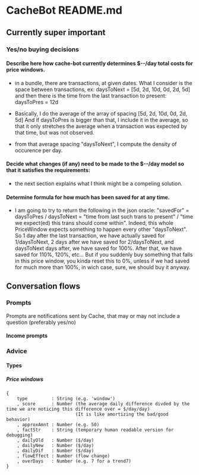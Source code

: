 # CacheBot README.md
## Currently super important
### Yes/no buying decisions
#### Describe here how cache-bot currently determines $--/day total costs for price windows.
- in a bundle, there are transactions, at given dates. What I consider is the space between transactions, 
ex: daysToNext = [5d, 2d, 10d, 0d, 2d, 5d]
and then there is the time from the last transaction to present: daysToPres = 12d

- Basically, I do the average of the array of spacing [5d, 2d, 10d, 0d, 2d, 5d]
And if daysToPres is bigger than that, I include it in the average, 
so that it only stretches the average when a transaction was expected by that time, but was not observed.

- from that average spacing "daysToNext", I compute the density of occurence per day.

#### Decide what changes (if any) need to be made to the $--/day model so that it satisfies the requirements:
- the next section explains what I think might be a compeling solution.

#### Determine formula for how much has been saved for at any time.
- I am going to try to return the following in the json oracle:
"savedFor" = daysToPres / daysToNext = "time from last such trans to present" / "time we expect(ed) this trans should come within".
Indeed, this whole PriceWindow expects something to happen every other "daysToNext". So 1 day after the last transaction, 
we have actually saved for 1/daysToNext, 2 days after we have saved for 2/daysToNext, and daysToNext days after, we have saved for 100%.
After that, we have saved for 110%, 120%, etc...
But if you suddenly buy something that falls in this price window, you kinda reset this to 0%,
unless if we had saved for much more than 100%, in wich case, sure, we should buy it anyway.

## Conversation flows
### Prompts
Prompts are notifications sent by Cache, that may or may not include a question (preferably yes/no)
#### Income prompts
### Advice
#### Types
##### Price windows
```
{
    type         : String (e.g. 'window')
    , score      : Number (the average daily difference divded by the time we are noticing this difference over = $/day/day)
                          (It is like amortizing the bad/good behavior)
    , approxAmnt : Number (e.g. 50)
    , factStr    : String (temporary human readable version for debugging)
    , dailyOld   : Number ($/day)
    , dailyNew   : Number ($/day)
    , dailyDif   : Number ($/day)
    , flowEffect : Number (flow change)
    , overDays   : Number (e.g. 7 for a trend7)
}
```
